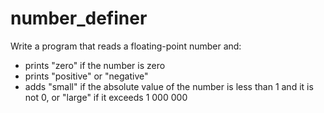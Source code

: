 # number_definer
Write a program that reads a floating-point number and:
- prints "zero" if the number is zero
- prints "positive" or "negative"
- adds "small" if the absolute value of the number is less than 1 and it is not 0, or "large" if it exceeds 1 000 000
